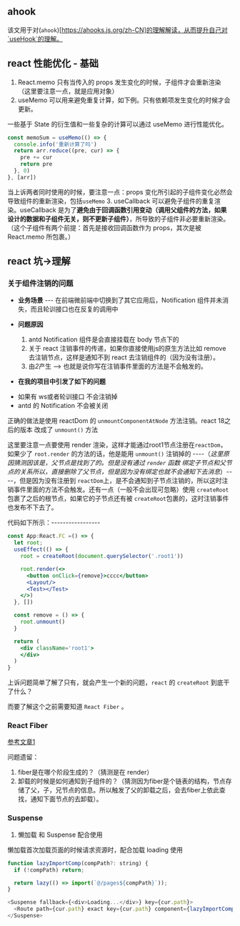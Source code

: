 ## ahook
该文用于对(`ahook`)[https://ahooks.js.org/zh-CN]的理解解读，从而提升自己对`useHook`的理解。



## react 性能优化 - 基础
1. React.memo
只有当传入的 props 发生变化的时候，子组件才会重新渲染（这里要注意一点，就是应用对象）
2. useMemo
可以用来避免重复计算，如下例。只有依赖项发生变化的时候才会更新。

一些基于 State 的衍生值和一些复杂的计算可以通过 useMemo 进行性能优化。
```js
const memoSum = useMemo(() => {
  console.info('重新计算了吗')
  return arr.reduce((pre, cur) => {
    pre += cur
    return pre
  }, 0)
}, [arr])
```
当上诉两者同时使用的时候，要注意一点：props 变化所引起的子组件变化必然会导致组件的重新渲染，包括`useMemo`
3. useCallback
可以避免子组件的重复渲染。useCallback 是为了**避免由于回调函数引用变动（调用父组件的方法，如果设计的数据和子组件无关，则不更新子组件）**，所导致的子组件非必要重新渲染。（这个子组件有两个前提：首先是接收回调函数作为 props，其次是被 React.memo 所包裹。）

## react 坑->理解
### 关于组件注销的问题

* **业务场景** --- 在前端微前端中切换到了其它应用后，Notification 组件并未消失，而且轮训接口也在反复的调用中

* **问题原因**
  1. antd Notification 组件是会直接挂载在 body 节点下的
  2. 关于 react 注销事件的传递，如果你直接使用js的原生方法比如 remove 去注销节点，这样是通知不到 react 去注销组件的（因为没有注册）。
  3. 由*2*产生 --> 也就是说你写在注销事件里面的方法是不会触发的。

* **在我的项目中引发了如下的问题**
- 如果有 ws或者轮训接口 不会注销掉
- antd 的 Notification 不会被关闭

正确的做法是使用 reactDom 的 `unmountComponentAtNode` 方法注销。react 18之后的版本 改成了 `unmount()` 方法

这里要注意一点要使用 render 渲染，这样才能通过root1节点注册在`reactDom`，如果少了 `root.render` 的方法的话，他是能用 `unmount()` 注销掉的 ----（*这里原因猜测因该是，父节点是找到了的。但是没有通过 `render` 函数 绑定子节点和父节点的关系所以，直接删除了父节点，但是因为没有绑定也就不会通知下去消息*）----，但是因为没有注册到 `reactDom`上，是不会通知到子节点注销的，所以这时注销事件里面的方法不会触发。还有一点（一般不会出现可忽略）使用 `createRoot` 包裹了之后的根节点，如果它的子节点还有被 `createRoot`包裹的，这时注销事件也发布不下去了。

代码如下所示：-----------------
```jsx
const App:React.FC =() => {
  let root;
  useEffect(() => {
    root = createRoot(document.querySelector('.root1'))

    root.render(<>
      <button onClick={remove}>cccc</button>
      <Layout/>
      <Test></Test>
    </>)
  }, [])

  const remove = () => {
    root.unmount()
  }

  return (
    <div className='root1'>
    </div>
  )
}
```
上诉问题简单了解了只有，就会产生一个新的问题，`react` 的 `createRoot` 到底干了什么？

而要了解这个之前需要知道 `React Fiber` 。

### React Fiber
[参考文章1](https://juejin.cn/post/7077545184807878692)

问题遗留：
1. fiber是在哪个阶段生成的？（猜测是在 render）
2. 卸载的时候是如何通知到子组件的？（猜测因为fiber是个链表的结构，节点存储了父，子，兄节点的信息。所以触发了父的卸载之后，会去fiber上依此查找，通知下面节点的去卸载）。


### Suspense
1. 懒加载 和 Suspense 配合使用

懒加载首次加载页面的时候请求资源时，配合加载 loading 使用
```js
function lazyImportComp(compPath?: string) {
  if (!compPath) return;

  return lazy(() => import(`@/pages${compPath}`));
}

<Suspense fallback={<div>Loading...</div>} key={cur.path}>
  <Route path={cur.path} exact key={cur.path} component={lazyImportComp(cur.component)} />
</Suspense>
```